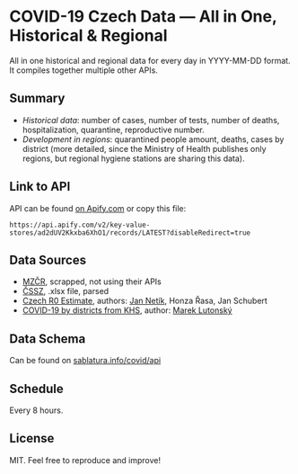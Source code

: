 # COVID-19 Czech Data — All in One, Historical & Regional
All in one historical and regional data for every day in YYYY-MM-DD format. It compiles together multiple other APIs.

## Summary
- *Historical data*: number of cases, number of tests, number of deaths, hospitalization, quarantine, reproductive number.
- *Development in regions*: quarantined people amount, deaths, cases by district (more detailed, since the Ministry of Health publishes only regions, but regional hygiene stations are sharing this data).

## Link to API
API can be found [on Apify.com](https://api.apify.com/v2/key-value-stores/ad2dUV2Kkxba6XhO1/records/LATEST?disableRedirect=true) or copy this file:

    https://api.apify.com/v2/key-value-stores/ad2dUV2Kkxba6XhO1/records/LATEST?disableRedirect=true

## Data Sources
- [MZČR](https://onemocneni-aktualne.mzcr.cz/covid-19), scrapped, not using their APIs
- [ČSSZ](https://www.cssz.cz/documents/20143/648807/Statistika_hlasene_karanteny_Z209-pocet_pripadu_souhrnne_za_2020_podle_kraju_a_okresu.xlsx/9d3b34d3-5df2-7fd5-264e-be89d267dae2), .xlsx file, parsed
- [Czech R0 Estimate](https://docs.google.com/spreadsheets/d/1cCCECunGrLmcxp5RwTRvHPLPi2Uh2J8b4NIoyFDcu7c/edit#gid=1683234482), authors: [Jan Netík](https://github.com/netique/corona), Honza Řasa, Jan Schubert
- [COVID-19 by districts from KHS](https://docs.google.com/spreadsheets/d/1FFEDhS6VMWon_AWkJrf8j3XxjZ4J6UI1B2lO3IW-EEc/edit#gid=1011737151), author: [Marek Lutonský](https://twitter.com/marekl/status/1243488115165204480)

## Data Schema
Can be found on [sablatura.info/covid/api](https://www.sablatura.info/covid/api/)

## Schedule
Every 8 hours.

## License
MIT. Feel free to reproduce and improve!
